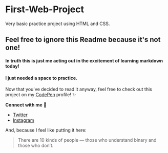# First-Web-Project
Very basic practice project using HTML and CSS. 

## Feel free to ignore this Readme because it's __not__ one!

#### In truth this is just me acting out in the excitement of learning markdown today!
#### I just needed a space to practice.

Now that you've decided to read it anyway, feel free to check out this project on my [CodePen](https://codepen.io/orbitze/pen/MWaNwGm) profile! :sparkles:

**Connect with me** :rocket:
* [Twitter](https://twitter.com/_orbitze)
* [Instagram](https://instagram.com/meghaaae)
 
 And, because I feel like putting it here:
 
 > There are 10 kinds of people — 
 > those who understand binary and those who don’t.

